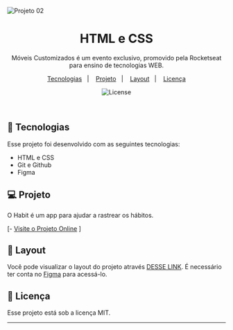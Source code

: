 ![Projeto 02](https://github.com/diegorafacarvalho/treine.me/assets/116193697/b537aba0-0b38-4c6d-af72-7a85e8428b73)


<h1 align="center"> HTML e CSS </h1>

<p align="center">
Móveis Customizados é um evento exclusivo, promovido pela Rocketseat para ensino de tecnologias WEB. <br/>

<p align="center">
  <a href="#-tecnologias">Tecnologias</a>&nbsp;&nbsp;&nbsp;|&nbsp;&nbsp;&nbsp;
  <a href="#-projeto">Projeto</a>&nbsp;&nbsp;&nbsp;|&nbsp;&nbsp;&nbsp;
  <a href="#-layout">Layout</a>&nbsp;&nbsp;&nbsp;|&nbsp;&nbsp;&nbsp;
  <a href="#memo-licença">Licença</a>
</p>

<p align="center">
  <img alt="License" src="https://img.shields.io/static/v1?label=license&message=MIT&color=49AA26&labelColor=000000">
</p>

<br>


## 🚀 Tecnologias

Esse projeto foi desenvolvido com as seguintes tecnologias:

- HTML e CSS
- Git e Github
- Figma

## 💻 Projeto

O Habit é um app para ajudar a rastrear os hábitos.

[- [Visite o Projeto Online](https://diegorafacarvalho.github.io/treine.me/)
]
## 🔖 Layout

Você pode visualizar o layout do projeto através [DESSE LINK](https://www.figma.com/file/N4fR6GVDysoS4mSBk9yCET/Explorer---Projeto-01-(Copy)?type=design&t=CFqgPTjBllIBxXWs-6). É necessário ter conta no [Figma](https://figma.com) para acessá-lo.

## :memo: Licença

Esse projeto está sob a licença MIT.

---
